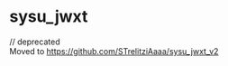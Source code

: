 # sysu_jwxt
// deprecated  
Moved to https://github.com/STrelitziAaaa/sysu_jwxt_v2
<!-- written by go

---
依赖:  

* 非必须(用于自动验证码识别):
  1. tesseract(安装后加环境目录)
  2. python,以及库:pytesseract,opencv
* 必须:
  1. golang,以及库:goquery

---

* 运行方式:

> 在目录下:  

编译: `go build` 
运行: `./a` 
---

* 写了一些函数, 可以自己在main.go的main函数里面添加  

一些表单的参数要自己F12看然后加在代码里面   
---
已经完成的函数有:  

1. 登陆
1. 查询任课老师列表,下载任课老师照片,来源是评教系统  
1. 查询成绩(gpa / 课程成绩)
2. 查询课程(公选/专选)  
3. 选课退课  
4. 一键健康申报

---

* 待完成:
* [x] 选课循环-> 升级为先查课再选课
* [x] 查询单一课程, 为选课做准备; 因为服务器不支持查询单一课程, 所以只能用page+pagesize=1来查询, 要先不断获取课程列表直到找到
>  以上都没有测试了, 懒得测试了, 没啥意义, 有问题提issue

---

* 有两个配置文件:userConfig.txt 和  jksb_formdata.txt  
  + userConfig写用户名密码: 格式: username&password  
  + jksb_formdata直接复制健康申报网站(F12)提交的表单的其中一项: FormData
* 有两种登陆方式: 校内直接访问jwxt和使用webvpn(从portal.sysu.edu.cn)登入, 对应于mode: webvpn / normal  

设置方式:main.go里面有一个常量 `mode` 

---

* 注意的是尽量不要用windows记事本编辑配置文件, 避免出现奇奇怪怪的bug!
 -->

